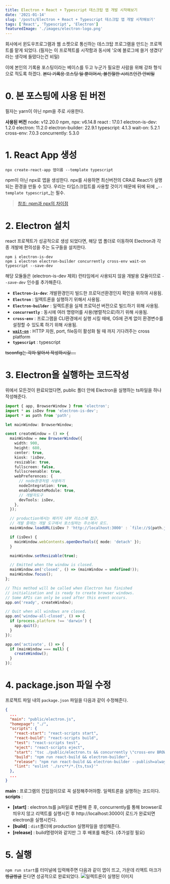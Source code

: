 ```yaml
---
title: Electron + React + Typescript 데스크탑 앱 개발 시작해보기
date: '2021-01-14'
slug: '/posts/Electron + React + Typescript 데스크탑 앱 개발 시작해보기'
tags: ['React', 'Typescript', 'Electron']
featuredImage: './images/electron-logo.png'
---
```

회사에서 윈도우프로그램과 웹 소켓으로 통신하는 데스크탑 프로그램을 만드는 프로젝트를 맡게 되었다.
(필자는 이 프로젝트를 시작함과 동시에 '오예 블로그에 쓸거 생겼다' 라는 생각에 들떴다는건 비밀)

이에 본인의 기록용 포스팅이라는 베이스를 두고 누군가 필요한 사람을 위해 강좌 형식으로 적도록 하겠다.
~~본디 기록용 포스팅 일 뿐이어서, 불친절한 시리즈인건 안비밀~~
# 0. 본 포스팅에 사용 된 버전
필자는 yarn이 아닌 npm을 주로 사용한다.

**사용된 버전**
node:  v12.20.0
npm, npx:  v6.14.8
react : 17.0.1
electron-is-dev: 1.2.0
electron: 11.2.0
electron-builder: 22.9.1
typescript: 4.1.3
wait-on: 5.2.1
cross-env: 7.0.3
concurrently: 5.3.0

# 1. React App 생성
```
npx create-react-app 앱이름 --template typescript
```
npm이 아닌 npx로 앱을 생성한다. npx를 사용하면 최신버전의 CRA로 React가 실행되는 환경을 만들 수 있다.
우리는 타입스크립트를 사용할 것이기 때문에 뒤에 뒤에 _`--template typescript`_는 필수.
> [참조: npm과 npx의 차이점](https://velog.io/@kimkyeseung/%EB%B2%88%EC%97%AD-%EA%B7%B8%EB%9E%98-npx-npm%EB%A7%90%EA%B3%A0-%EC%B0%A8%EC%9D%B4%EC%A0%90-%EC%84%A4%EB%AA%85)

# 2. Electron 설치
react 프로젝트가 성공적으로 생성 되었다면, 
해당 앱 폴더로 이동하여 Electron과 각종 개발에 편의성을 주는 도구들을 설치한다.

```
npm i electron-is-dev
npm i electron electron-builder concurrently cross-env wait-on typescript --save-dev
```
해당 모듈들은 (electron-is-dev 제외) 런타임에서 사용되지 않을 개발용 모듈이므로 _`--save-dev`_ 인수를 추가해준다.
- **`Electron-is-dev`**: 개발환경인지 빌드한 프로덕션환경인지 확인을 위하여 사용됨.
- **`Electron`** : 일렉트론을 실행하기 위해서 사용됨.
- **`Electron-builder`** : 일렉트론을 실제 프로덕션 버전으로 빌드하기 위해 사용됨.
- **`concurrently`** : 동시에 여러 명령어를 사용(병렬적으로)하기 위해 사용됨.
- **`cross-env`** : 프로그램을 CLI환경에서 실행 시킬 때에, OS에 관계 없이 환경변수를 설정할 수 있도록 하기 위해 사용됨.
- [**`wait-on`**](https://github.com/jeffbski/wait-on#readme) : HTTP 자원, port, file등이 활성화 될 때 까지 기다려주는 cross platform
- **`typescript`** : typescript

~~tsconfig는 각자 알아서 작성하시길....~~
# 3. Electron을 실행하는 코드작성
위에서 모든것이 완료되었다면, public 폴더 안에 Electron을 실행하는 ts파일을 하나 작성해준다.
```TYPESCRIPT
import { app, BrowserWindow } from 'electron';
import * as isDev from 'electron-is-dev';
import * as path from 'path';

let mainWindow: BrowserWindow;

const createWindow = () => {
  mainWindow = new BrowserWindow({
    width: 900,
    height: 680,
    center: true,
    kiosk: !isDev,
    resizable: true,
    fullscreen: false,
    fullscreenable: true,
    webPreferences: {
      // node환경처럼 사용하기
      nodeIntegration: true,
      enableRemoteModule: true,
      // 개발자도구
      devTools: isDev,
    },
  });

  // production에서는 패키지 내부 리소스에 접근.
  // 개발 중에는 개발 도구에서 호스팅하는 주소에서 로드.
  mainWindow.loadURL(isDev ? 'http://localhost:3000' : `file://${path.join(__dirname, '../build/index.html')}`);

  if (isDev) {
    mainWindow.webContents.openDevTools({ mode: 'detach' });
  }

  mainWindow.setResizable(true);

  // Emitted when the window is closed.
  mainWindow.on('closed', () => (mainWindow = undefined!));
  mainWindow.focus();
};

// This method will be called when Electron has finished
// initialization and is ready to create browser windows.
// Some APIs can only be used after this event occurs.
app.on('ready', createWindow);

// Quit when all windows are closed.
app.on('window-all-closed', () => {
  if (process.platform !== 'darwin') {
    app.quit();
  }
});

app.on('activate', () => {
  if (mainWindow === null) {
    createWindow();
  }
});

```
# 4. package.json 파일 수정
프로젝트 파일 내의 `package.json` 파일을 다음과 같이 수정해준다.
```JSON
{
  ...
  "main": "public/electron.js",
  "homepage": "./",
  "scripts": {
    "react-start": "react-scripts start",
    "react-build": "react-scripts build",
    "test": "react-scripts test",
    "eject": "react-scripts eject",
    "start": "tsc ./public/electron.ts && concurrently \"cross-env BROWSER=none npm run react-start\" \"wait-on http://localhost:3000 && electron .\"",
    "build": "npm run react-build && electron-builder",
    "release": "npm run react-build && electron-builder --publish=always",
    "lint": "eslint './src**/*.{ts,tsx}'"
  },
  ...
}

```
**main** : 프로그램의 진입점이므로 꼭 설정해주어야함. 일렉트론을 실행하는 코드이다.
**scripts** : 
- **[start]** : electron.ts를 js파일로 변환해 준 후, concurrently를 통해 browser로 띄우지 않고 리액트를 실행시킨 후 http://localhost:3000이 로드가 완료되면 electron을 실행시킨다.
- **[build]** : `dist`폴더에 production 실행파일을 생성해준다.
- **[release]** : build명령어와 같지만 그 후 배포를 해준다. (추가설정 필요)

# 5. 실행
`npm run start`를 터미널에 입력해주면 다음과 같이 앱이 뜨고, 가운데 리액트 마크가 ~~삥글삥글~~ 돈다면 성공적으로 완료되었다.
![일렉트론이 실행된 이미지](https://images.velog.io/images/dev_hikun/post/20a15d05-391b-4cc8-b7e0-be3bce8e1ead/image.png)

